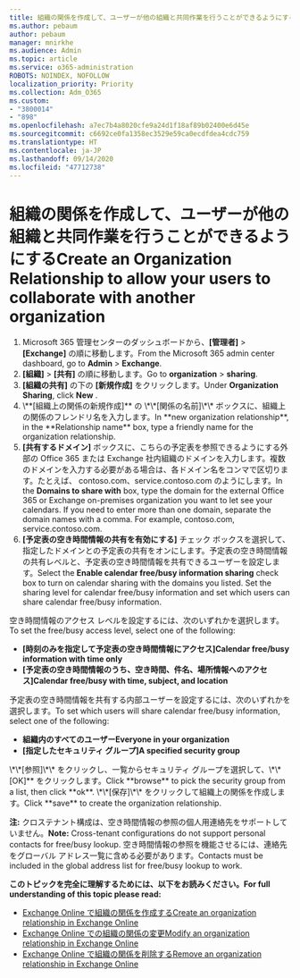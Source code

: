 ```yaml
---
title: 組織の関係を作成して、ユーザーが他の組織と共同作業を行うことができるようにする
ms.author: pebaum
author: pebaum
manager: mnirkhe
ms.audience: Admin
ms.topic: article
ms.service: o365-administration
ROBOTS: NOINDEX, NOFOLLOW
localization_priority: Priority
ms.collection: Adm_O365
ms.custom:
- "3800014"
- "898"
ms.openlocfilehash: a7ec7b4a8020cfe9a24d1f18af89b02400e6d45e
ms.sourcegitcommit: c6692ce0fa1358ec3529e59ca0ecdfdea4cdc759
ms.translationtype: HT
ms.contentlocale: ja-JP
ms.lasthandoff: 09/14/2020
ms.locfileid: "47712738"
---
```

# <a name="create-an-organization-relationship-to-allow-your-users-to-collaborate-with-another-organization"></a><span data-ttu-id="acbb4-102">組織の関係を作成して、ユーザーが他の組織と共同作業を行うことができるようにする</span><span class="sxs-lookup"><span data-stu-id="acbb4-102">Create an Organization Relationship to allow your users to collaborate with another organization</span></span>

1. <span data-ttu-id="acbb4-103">Microsoft 365 管理センターのダッシュボードから、**[管理者]** > **[Exchange]** の順に移動します。</span><span class="sxs-lookup"><span data-stu-id="acbb4-103">From the Microsoft 365 admin center dashboard, go to **Admin** > **Exchange**.</span></span>
2. <span data-ttu-id="acbb4-104">**[組織]** > **[共有]** の順に移動します。</span><span class="sxs-lookup"><span data-stu-id="acbb4-104">Go to **organization** > **sharing**.</span></span>
3. <span data-ttu-id="acbb4-105">**[組織の共有]** の下の **[新規作成]** をクリックします。</span><span class="sxs-lookup"><span data-stu-id="acbb4-105">Under **Organization Sharing**, click **New** .</span></span>
4. <span data-ttu-id="acbb4-106">
            \**[組織上の関係の新規作成]** の \*\*[関係の名前]\*\* ボックスに、組織上の関係のフレンドリ名を入力します。</span><span class="sxs-lookup"><span data-stu-id="acbb4-106">In **new organization relationship**, in the **Relationship name** box, type a friendly name for the organization relationship.</span></span>
5. <span data-ttu-id="acbb4-p101">**[共有するドメイン]** ボックスに、こちらの予定表を参照できるようにする外部の Office 365 または Exchange 社内組織のドメインを入力します。複数のドメインを入力する必要がある場合は、各ドメイン名をコンマで区切ります。たとえば、 contoso.com、service.contoso.com のようにします。</span><span class="sxs-lookup"><span data-stu-id="acbb4-p101">In the **Domains to share with** box, type the domain for the external Office 365 or Exchange on-premises organization you want to let see your calendars. If you need to enter more than one domain, separate the domain names with a comma. For example, contoso.com, service.contoso.com.</span></span>
6. <span data-ttu-id="acbb4-p102">**[予定表の空き時間情報の共有を有効にする]** チェック ボックスを選択して、指定したドメインとの予定表の共有をオンにします。予定表の空き時間情報の共有レベルと、予定表の空き時間情報を共有できるユーザーを設定します。</span><span class="sxs-lookup"><span data-stu-id="acbb4-p102">Select the **Enable calendar free/busy information sharing** check box to turn on calendar sharing with the domains you listed. Set the sharing level for calendar free/busy information and set which users can share calendar free/busy information.</span></span>  

<span data-ttu-id="acbb4-112">空き時間情報のアクセス レベルを設定するには、次のいずれかを選択します。</span><span class="sxs-lookup"><span data-stu-id="acbb4-112">To set the free/busy access level, select one of the following:</span></span>

- <span data-ttu-id="acbb4-113">**[時刻のみを指定して予定表の空き時間情報にアクセス]**</span><span class="sxs-lookup"><span data-stu-id="acbb4-113">**Calendar free/busy information with time only**</span></span>
- <span data-ttu-id="acbb4-114">**[予定表の空き時間情報のうち、空き時間、件名、場所情報へのアクセス]**</span><span class="sxs-lookup"><span data-stu-id="acbb4-114">**Calendar free/busy with time, subject, and location**</span></span>  

 <span data-ttu-id="acbb4-115">予定表の空き時間情報を共有する内部ユーザーを設定するには、次のいずれかを選択します。</span><span class="sxs-lookup"><span data-stu-id="acbb4-115">To set which users will share calendar free/busy information, select one of the following:</span></span>

- <span data-ttu-id="acbb4-116">**組織内のすべてのユーザー**</span><span class="sxs-lookup"><span data-stu-id="acbb4-116">**Everyone in your organization**</span></span>
- <span data-ttu-id="acbb4-117">**[指定したセキュリティ グループ]**</span><span class="sxs-lookup"><span data-stu-id="acbb4-117">**A specified security group**</span></span>  

<span data-ttu-id="acbb4-118">
            \*\*[参照]\*\* をクリックし、一覧からセキュリティ グループを選択して、\*\*[OK]** をクリックします。</span><span class="sxs-lookup"><span data-stu-id="acbb4-118">Click **browse** to pick the security group from a list, then click **ok**.</span></span>

<span data-ttu-id="acbb4-119">
            \*\*[保存]\*\* をクリックして組織上の関係を作成します。</span><span class="sxs-lookup"><span data-stu-id="acbb4-119">Click **save** to create the organization relationship.</span></span>  

<span data-ttu-id="acbb4-120">**注:** クロステナント構成は、空き時間情報の参照の個人用連絡先をサポートしていません。</span><span class="sxs-lookup"><span data-stu-id="acbb4-120">**Note:** Cross-tenant configurations do not support personal contacts for free/busy lookup.</span></span> <span data-ttu-id="acbb4-121">空き時間情報の参照を機能させるには、連絡先をグローバル アドレス一覧に含める必要があります。</span><span class="sxs-lookup"><span data-stu-id="acbb4-121">Contacts must be included in the global address list for free/busy lookup to work.</span></span>

<span data-ttu-id="acbb4-122">**このトピックを完全に理解するためには、以下をお読みください。**</span><span class="sxs-lookup"><span data-stu-id="acbb4-122">**For full understanding of this topic please read:**</span></span>

- [<span data-ttu-id="acbb4-123">Exchange Online で組織の関係を作成する</span><span class="sxs-lookup"><span data-stu-id="acbb4-123">Create an organization relationship in Exchange Online</span></span>](https://docs.microsoft.com/exchange/sharing/organization-relationships/create-an-organization-relationship)
- [<span data-ttu-id="acbb4-124">Exchange Online での組織の関係の変更</span><span class="sxs-lookup"><span data-stu-id="acbb4-124">Modify an organization relationship in Exchange Online</span></span>](https://docs.microsoft.com/exchange/sharing/organization-relationships/modify-an-organization-relationship)
- [<span data-ttu-id="acbb4-125">Exchange Online で組織の関係を削除する</span><span class="sxs-lookup"><span data-stu-id="acbb4-125">Remove an organization relationship in Exchange Online</span></span>](https://docs.microsoft.com/exchange/sharing/organization-relationships/remove-an-organization-relationship)
